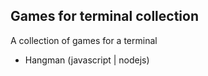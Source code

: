 Games for terminal collection
-----------------------------

A collection of games for a terminal

* Hangman (javascript | nodejs)